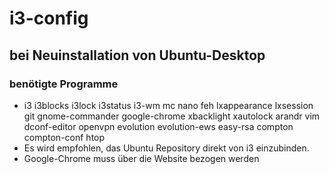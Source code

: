 # i3-config

## bei Neuinstallation von Ubuntu-Desktop

### benötigte Programme
- i3 i3blocks i3lock i3status i3-wm mc nano feh lxappearance lxsession git gnome-commander google-chrome xbacklight xautolock arandr vim dconf-editor openvpn evolution evolution-ews easy-rsa compton compton-conf htop
- Es wird empfohlen, das Ubuntu Repository direkt von i3 einzubinden.
- Google-Chrome muss über die Website bezogen werden
